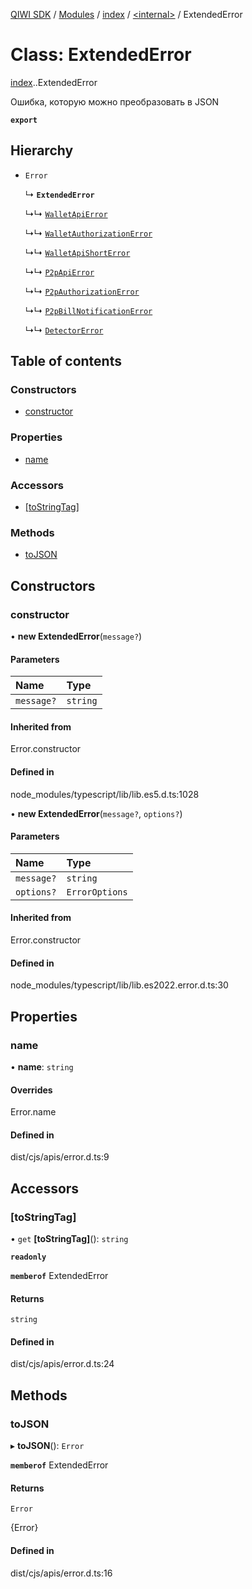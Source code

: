 [QIWI SDK](../README.md) / [Modules](../modules.md) / [index](../modules/index.md) / [<internal\>](../modules/index._internal_.md) / ExtendedError

# Class: ExtendedError

[index](../modules/index.md).[<internal>](../modules/index._internal_.md).ExtendedError

Ошибка, которую можно преобразовать в JSON

**`export`**

## Hierarchy

- `Error`

  ↳ **`ExtendedError`**

  ↳↳ [`WalletApiError`](index.QIWI.WalletApiError.md)

  ↳↳ [`WalletAuthorizationError`](index.QIWI.WalletAuthorizationError.md)

  ↳↳ [`WalletApiShortError`](index.QIWI.WalletApiShortError.md)

  ↳↳ [`P2pApiError`](index.QIWI.P2pApiError.md)

  ↳↳ [`P2pAuthorizationError`](index.QIWI.P2pAuthorizationError.md)

  ↳↳ [`P2pBillNotificationError`](index.QIWI.P2pBillNotificationError.md)

  ↳↳ [`DetectorError`](index.QIWI.DetectorError.md)

## Table of contents

### Constructors

- [constructor](index._internal_.ExtendedError.md#constructor)

### Properties

- [name](index._internal_.ExtendedError.md#name)

### Accessors

- [[toStringTag]](index._internal_.ExtendedError.md#[tostringtag])

### Methods

- [toJSON](index._internal_.ExtendedError.md#tojson)

## Constructors

### constructor

• **new ExtendedError**(`message?`)

#### Parameters

| Name | Type |
| :------ | :------ |
| `message?` | `string` |

#### Inherited from

Error.constructor

#### Defined in

node_modules/typescript/lib/lib.es5.d.ts:1028

• **new ExtendedError**(`message?`, `options?`)

#### Parameters

| Name | Type |
| :------ | :------ |
| `message?` | `string` |
| `options?` | `ErrorOptions` |

#### Inherited from

Error.constructor

#### Defined in

node_modules/typescript/lib/lib.es2022.error.d.ts:30

## Properties

### name

• **name**: `string`

#### Overrides

Error.name

#### Defined in

dist/cjs/apis/error.d.ts:9

## Accessors

### [toStringTag]

• `get` **[toStringTag]**(): `string`

**`readonly`**

**`memberof`** ExtendedError

#### Returns

`string`

#### Defined in

dist/cjs/apis/error.d.ts:24

## Methods

### toJSON

▸ **toJSON**(): `Error`

**`memberof`** ExtendedError

#### Returns

`Error`

{Error}

#### Defined in

dist/cjs/apis/error.d.ts:16
